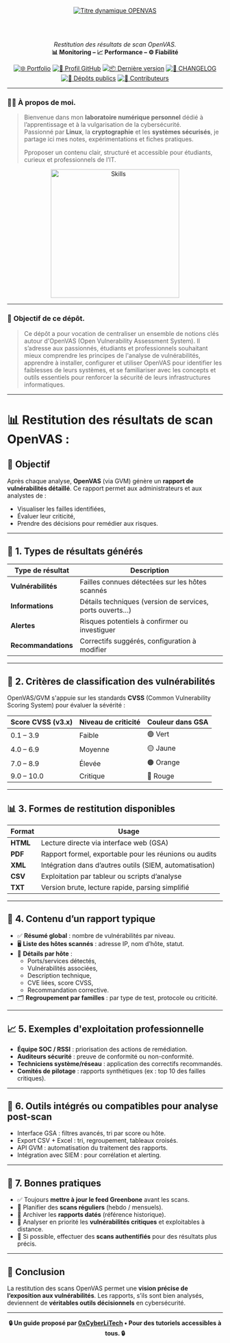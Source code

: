<div align="center">

  <br></br>
  
  <a href="https://github.com/0xCyberLiTech">
    <img src="https://readme-typing-svg.herokuapp.com?font=JetBrains+Mono&size=50&duration=6000&pause=1000000000&color=FF0048&center=true&vCenter=true&width=1100&lines=%3EOPENVAS_" alt="Titre dynamique OPENVAS" />
  </a>
  
  <br></br>
  
  <p align="center">
    <em>Restitution des résultats de scan OpenVAS.</em><br>
    <b>📊 Monitoring – 📈 Performance – ⚙️ Fiabilité</b>
  </p>

  [![🌐 Portfolio](https://img.shields.io/badge/Portfolio-0xCyberLiTech-181717?logo=github&style=flat-square)](https://0xcyberlitech.github.io/)
  [![🔗 Profil GitHub](https://img.shields.io/badge/Profil-GitHub-181717?logo=github&style=flat-square)](https://github.com/0xCyberLiTech)
  [![📦 Dernière version](https://img.shields.io/github/v/release/0xCyberLiTech/OpenVAS?label=version&style=flat-square&color=blue)](https://github.com/0xCyberLiTech/OpenVAS/releases/latest)
  [![📄 CHANGELOG](https://img.shields.io/badge/📄%20Changelog-OpenVAS-blue?style=flat-square)](https://github.com/0xCyberLiTech/OpenVAS/blob/main/CHANGELOG.md)
  [![📂 Dépôts publics](https://img.shields.io/badge/Dépôts-publics-blue?style=flat-square)](https://github.com/0xCyberLiTech?tab=repositories)
  [![👥 Contributeurs](https://img.shields.io/badge/👥%20Contributeurs-cliquez%20ici-007ec6?style=flat-square)](https://github.com/0xCyberLiTech/OpenVAS/graphs/contributors)

</div>

---

### 👨‍💻 **À propos de moi.**

> Bienvenue dans mon **laboratoire numérique personnel** dédié à l’apprentissage et à la vulgarisation de la cybersécurité.  
> Passionné par **Linux**, la **cryptographie** et les **systèmes sécurisés**, je partage ici mes notes, expérimentations et fiches pratiques.  
>  
> Pproposer un contenu clair, structuré et accessible pour étudiants, curieux et professionnels de l’IT.  

<p align="center">
  <a href="https://github.com/0xCyberLiTech" target="_blank" rel="noopener">
    <img src="https://skillicons.dev/icons?i=linux,debian,bash,docker,nginx,git,vim" alt="Skills" alt="Logo techno" width="300">
  </a>
</p>

---

### 🎯 **Objectif de ce dépôt.**

> Ce dépôt a pour vocation de centraliser un ensemble de notions clés autour d'OpenVAS (Open Vulnerability Assessment System). Il s’adresse aux passionnés, étudiants et professionnels souhaitant mieux comprendre
> les principes de l'analyse de vulnérabilités, apprendre à installer, configurer et utiliser OpenVAS pour identifier les faiblesses de leurs systèmes, et se familiariser avec les concepts et outils essentiels
> pour renforcer la sécurité de leurs infrastructures informatiques.

---

# 📊 Restitution des résultats de scan OpenVAS :

## 🎯 Objectif
Après chaque analyse, **OpenVAS** (via GVM) génère un **rapport de vulnérabilités détaillé**. Ce rapport permet aux administrateurs et aux analystes de :
- Visualiser les failles identifiées,
- Évaluer leur criticité,
- Prendre des décisions pour remédier aux risques.

---

## 📁 1. Types de résultats générés

| Type de résultat        | Description                                                   |
|-------------------------|---------------------------------------------------------------|
| **Vulnérabilités**      | Failles connues détectées sur les hôtes scannés               |
| **Informations**        | Détails techniques (version de services, ports ouverts…)      |
| **Alertes**             | Risques potentiels à confirmer ou investiguer                 |
| **Recommandations**     | Correctifs suggérés, configuration à modifier                 |

---

## 📐 2. Critères de classification des vulnérabilités

OpenVAS/GVM s'appuie sur les standards **CVSS** (Common Vulnerability Scoring System) pour évaluer la sévérité :

| Score CVSS (v3.x) | Niveau de criticité | Couleur dans GSA |
|-------------------|---------------------|------------------|
| 0.1 – 3.9         | Faible              | 🟢 Vert          |
| 4.0 – 6.9         | Moyenne             | 🟡 Jaune         |
| 7.0 – 8.9         | Élevée              | 🟠 Orange        |
| 9.0 – 10.0        | Critique            | 🔴 Rouge         |

---

## 📊 3. Formes de restitution disponibles

| Format | Usage                                                                 |
|--------|-----------------------------------------------------------------------|
| **HTML**  | Lecture directe via interface web (GSA)                            |
| **PDF**   | Rapport formel, exportable pour les réunions ou audits            |
| **XML**   | Intégration dans d’autres outils (SIEM, automatisation)           |
| **CSV**   | Exploitation par tableur ou scripts d’analyse                     |
| **TXT**   | Version brute, lecture rapide, parsing simplifié                  |

---

## 🧭 4. Contenu d’un rapport typique

- ✅ **Résumé global** : nombre de vulnérabilités par niveau.
- 🖥️ **Liste des hôtes scannés** : adresse IP, nom d’hôte, statut.
- 🧱 **Détails par hôte** :
  - Ports/services détectés,
  - Vulnérabilités associées,
  - Description technique,
  - CVE liées, score CVSS,
  - Recommandation corrective.
- 🗂️ **Regroupement par familles** : par type de test, protocole ou criticité.

---

## 📈 5. Exemples d'exploitation professionnelle

- **Équipe SOC / RSSI** : priorisation des actions de remédiation.
- **Auditeurs sécurité** : preuve de conformité ou non-conformité.
- **Techniciens système/réseau** : application des correctifs recommandés.
- **Comités de pilotage** : rapports synthétiques (ex : top 10 des failles critiques).

---

## 🧰 6. Outils intégrés ou compatibles pour analyse post-scan

- Interface GSA : filtres avancés, tri par score ou hôte.
- Export CSV + Excel : tri, regroupement, tableaux croisés.
- API GVM : automatisation du traitement des rapports.
- Intégration avec SIEM : pour corrélation et alerting.

---

## 📌 7. Bonnes pratiques

- ✅ Toujours **mettre à jour le feed Greenbone** avant les scans.
- 📅 Planifier des **scans réguliers** (hebdo / mensuels).
- 📁 Archiver les **rapports datés** (référence historique).
- 🧠 Analyser en priorité les **vulnérabilités critiques** et exploitables à distance.
- 🔐 Si possible, effectuer des **scans authentifiés** pour des résultats plus précis.

---

## 📝 Conclusion

La restitution des scans OpenVAS permet une **vision précise de l’exposition aux vulnérabilités**. Les rapports, s’ils sont bien analysés, deviennent de **véritables outils décisionnels** en cybersécurité.

---

<p align="center">
  <b>🔒 Un guide proposé par <a href="https://github.com/0xCyberLiTech">0xCyberLiTech</a> • Pour des tutoriels accessibles à tous. 🔒</b>
</p>

